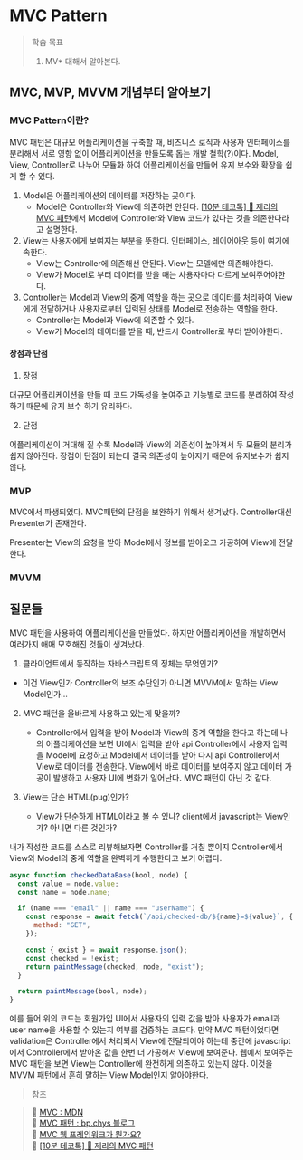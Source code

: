 # MVC Pattern

> 학습 목표
>
> 1.  MV\* 대해서 알아본다.

## MVC, MVP, MVVM 개념부터 알아보기

### MVC Pattern이란?

MVC 패턴은 대규모 어플리케이션을 구축할 때, 비즈니스 로직과 사용자 인터페이스를 분리해서 서로 영향 없이 어플리케이션을 만들도록 돕는 개발 철학(?)이다. Model, View, Controller로 나누어 모듈화 하여 어플리케이션을 만들어 유지 보수와 확장을 쉽게 할 수 있다.

1. Model은 어플리케이션의 데이터를 저장하는 곳이다.
   - Model은 Controller와 View에 의존하면 안된다. [[10분 테코톡] 🧀 제리의 MVC 패턴](https://youtu.be/ogaXW6KPc8I)에서 Model에 Controller와 View 코드가 있다는 것을 의존한다라고 설명한다.
2. View는 사용자에게 보여지는 부분을 뜻한다. 인터페이스, 레이어아웃 등이 여기에 속한다.
   - View는 Controller에 의존해선 안된다. View는 모델에만 의존해야한다.
   - View가 Model로 부터 데이터를 받을 때는 사용자마다 다르게 보여주어야한다.
3. Controller는 Model과 View의 중계 역할을 하는 곳으로 데이터를 처리하여 View에게 전달하거나 사용자로부터 입력된 상태를 Model로 전송하는 역할을 한다.
   - Controller는 Model과 View에 의존할 수 있다.
   - View가 Model의 데이터를 받을 때, 반드시 Controller로 부터 받아야한다.

#### 장점과 단점

1. 장점

대규모 어플리케이션을 만들 때 코드 가독성을 높여주고 기능별로 코드를 분리하여 작성하기 때문에 유지 보수 하기 유리하다.

2. 단점

어플리케이션이 거대해 질 수록 Model과 View의 의존성이 높아져서 두 모듈의 분리가 쉽지 않아진다. 장점이 단점이 되는데 결국 의존성이 높아지기 때문에 유지보수가 쉽지 않다.

### MVP

MVC에서 파생되었다. MVC패턴의 단점을 보완하기 위해서 생겨났다. Controller대신 Presenter가 존재한다.

Presenter는 View의 요청을 받아 Model에서 정보를 받아오고 가공하여 View에 전달한다.

### MVVM

## 질문들

MVC 패턴을 사용하여 어플리케이션을 만들었다. 하지만 어플리케이션을 개발하면서 여러가지 애매 모호해진 것들이 생겨났다.

1. 클라이언트에서 동작하는 자바스크립트의 정체는 무엇인가?

- 이건 View인가 Controller의 보조 수단인가 아니면 MVVM에서 말하는 View Model인가...

2. MVC 패턴을 올바르게 사용하고 있는게 맞을까?

   - Controller에서 입력을 받아 Model과 View의 중계 역할을 한다고 하는데 나의 어플리케이션을 보면 UI에서 입력을 받아 api Controller에서 사용자 입력을 Model에 요청하고 Model에서 데이터를 받아 다시 api Controller에서 View로 데이터를 전송한다. View에서 바로 데이터를 보여주지 않고 데이터 가공이 발생하고 사용자 UI에 변화가 일어난다. MVC 패턴이 아닌 것 같다.

3. View는 단순 HTML(pug)인가?

   - View가 단순하게 HTML이라고 볼 수 있나? client에서 javascript는 View인가? 아니면 다른 것인가?

내가 작성한 코드를 스스로 리뷰해보자면 Controller를 거칠 뿐이지 Controller에서 View와 Model의 중계 역할을 완벽하게 수행한다고 보기 어렵다.

```js
async function checkedDataBase(bool, node) {
  const value = node.value;
  const name = node.name;

  if (name === "email" || name === "userName") {
    const response = await fetch(`/api/checked-db/${name}=${value}`, {
      method: "GET",
    });

    const { exist } = await response.json();
    const checked = !exist;
    return paintMessage(checked, node, "exist");
  }

  return paintMessage(bool, node);
}
```

예를 들어 위의 코드는 회원가입 UI에서 사용자의 입력 값을 받아 사용자가 email과 user name을 사용할 수 있는지 여부를 검증하는 코드다. 만약 MVC 패턴이었다면 validation은 Controller에서 처리되서 View에 전달되어야 하는데 중간에 javascript에서 Controller에서 받아온 값을 한번 더 가공해서 View에 보여준다. 웹에서 보여주는 MVC 패턴을 보면 View는 Controller에 완전하게 의존하고 있는지 않다. 이것을 MVVM 패턴에서 흔히 말하는 View Model인지 알아야한다.

> 참조

> 📃 [MVC : MDN](https://developer.mozilla.org/ko/docs/Glossary/MVC)  
> 📃 [MVC 패턴 : bp.chys 블로그](https://velog.io/@ljinsk3/MVC-%ED%8C%A8%ED%84%B4)  
> 🎥 [MVC 웹 프레임워크가 뭔가요?](https://youtu.be/AERY1ZGoYc8)  
> 🎥 [[10분 테코톡] 🧀 제리의 MVC 패턴](https://youtu.be/ogaXW6KPc8I)
